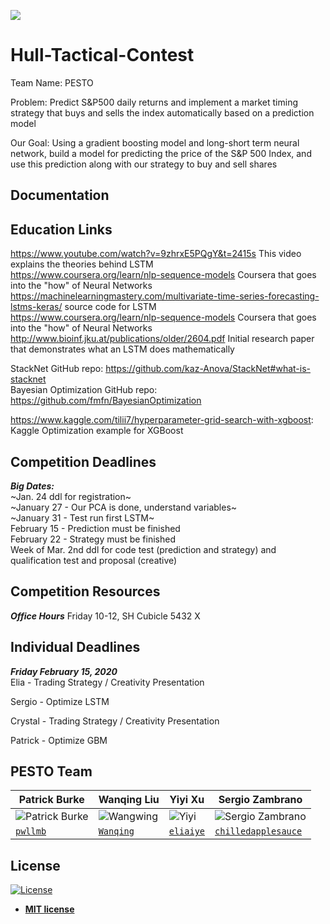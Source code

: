 ![](https://images.app.goo.gl/ZEcYn9Jnu6EqmgCa8)
# Hull-Tactical-Contest

Team Name: PESTO

Problem: Predict S&P500 daily returns and implement a market timing strategy that buys and sells the index automatically based on a prediction model

Our Goal: Using a gradient boosting model and long-short term neural network, build a model for predicting the price of the S&P 500 Index, and use this prediction along with our strategy to buy and sell shares  

## Documentation

## Education Links 

https://www.youtube.com/watch?v=9zhrxE5PQgY&t=2415s This video explains the theories behind LSTM      
https://www.coursera.org/learn/nlp-sequence-models Coursera that goes into the "how" of Neural Networks   
https://machinelearningmastery.com/multivariate-time-series-forecasting-lstms-keras/ source code for LSTM   
https://www.coursera.org/learn/nlp-sequence-models Coursera that goes into the "how" of Neural Networks    
http://www.bioinf.jku.at/publications/older/2604.pdf Initial research paper that demonstrates what an LSTM does mathematically      

StackNet GitHub repo: https://github.com/kaz-Anova/StackNet#what-is-stacknet             
Bayesian Optimization GitHub repo: https://github.com/fmfn/BayesianOptimization      

https://www.kaggle.com/tilii7/hyperparameter-grid-search-with-xgboost: Kaggle Optimization example for XGBoost




## Competition Deadlines 
***Big Dates:***      
~Jan. 24 ddl for registration~     
~January 27 - Our PCA is done, understand variables~    
~January 31 - Test run first LSTM~       
February 15 - Prediction must be finished   
February 22 - Strategy must be finished    
Week of Mar. 2nd ddl for code test (prediction and strategy) and qualification test and proposal (creative)   

## Competition Resources 
***Office Hours*** 
Friday 10-12, SH Cubicle 5432 X  

## Individual Deadlines
***Friday February 15, 2020***      
Elia - Trading Strategy / Creativity Presentation    

Sergio - Optimize LSTM   

Crystal - Trading Strategy / Creativity Presentation     

Patrick - Optimize GBM        

## PESTO Team

| **Patrick Burke** | **Wanqing Liu** | **Yiyi Xu** | **Sergio Zambrano** |
|---|---|---|---|
|![Patrick Burke](https://thumbs.dreamstime.com/b/cartoon-spaghetti-meatballs-black-white-line-retro-style-vector-available-37026927.jpg?s=200)|![Wangwing](https://i.pinimg.com/originals/7a/f9/a3/7af9a3ce93953a6579fc36023e8beafc.jpg?s==200)|![Yiyi](https://webstockreview.net/images/italian-clipart-fettuccine-13.png?s=200)| ![Sergio Zambrano](https://thumbs.dreamstime.com/b/cartoon-spaghetti-icon-isolated-white-background-vector-145039903.jpg?s=200)|
| <a href="https://github.com/pwllmb" target="_blank">`pwllmb`</a> | <a href="https://github.com/wanqingliu">`Wanqing`</a>  | <a href="https://github.com/eliaiye" target="_blank">`eliaiye`</a> |  <a href="https://github.com/chilledapplesauce" target="_blank">`chilledapplesauce`</a> |

## License 

[![License](http://img.shields.io/:license-mit-blue.svg?style=flat-square)](http://badges.mit-license.org)

- **[MIT license](http://opensource.org/licenses/mit-license.php)**
